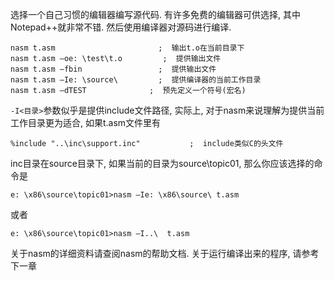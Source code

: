 

选择一个自己习惯的编辑器编写源代码. 有许多免费的编辑器可供选择, 其中Notepad++就非常不错. 然后使用编译器对源码进行编译. 

```
nasm t.asm                       ;  输出t.o在当前目录下
nasm t.asm –oe: \test\t.o         ;  提供输出文件
nasm t.asm –fbin                 ;  提供输出文件
nasm t.asm –Ie: \source\         ;  提供编译器的当前工作目录
nasm t.asm –dTEST              ;  预先定义一个符号(宏名)
```

`-I<目录>`参数似乎是提供include文件路径, 实际上, 对于nasm来说理解为提供当前工作目录更为适合, 如果t.asm文件里有

```
%include "..\inc\support.inc"           ;  include类似C的头文件
```

inc目录在source目录下, 如果当前的目录为source\topic01\, 那么你应该选择的命令是

```
e: \x86\source\topic01>nasm –Ie: \x86\source\ t.asm
```

或者

```
e: \x86\source\topic01>nasm –I..\  t.asm
```

关于nasm的详细资料请查阅nasm的帮助文档. 关于运行编译出来的程序, 请参考下一章